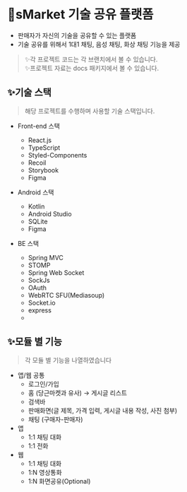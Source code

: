 # 🚀sMarket 기술 공유 플랫폼
- 판매자가 자신의 기술을 공유할 수 있는 플랫폼
- 기술 공유를 위해서 1대1 채팅, 음성 채팅, 화상 채팅 기능을 제공


> ✨각 프로젝트 코드는 각 브랜치에서 볼 수 있습니다.<br>
✨프로젝트 자료는 docs 패키지에서 볼 수 있습니다.

## ✨기술 스택
> 해당 프로젝트를 수행하며 사용할 기술 스택입니다.
- Front-end 스택
  - React.js
  - TypeScript
  - Styled-Components
  - Recoil
  - Storybook
  - Figma

- Android 스택
  - Kotlin
  - Android Studio
  - SQLite
  - Figma

- BE 스택
  - Spring MVC
  - STOMP
  - Spring Web Socket
  - SockJs
  - OAuth
  - WebRTC SFU(Mediasoup)
  - Socket.io
  - express
  -
## ✨모듈 별 기능
> 각 모듈 별 기능을 나열하였습니다
* 앱/웹 공통
   - 로그인/가입
   - 홈 (당근마켓과 유사) → 게시글 리스트
   - 검색바
   - 판매화면(글 제목, 가격 입력, 게시글 내용 작성, 사진 첨부)
   - 채팅 (구매자-판매자)
* 앱
    - 1:1 채팅 대화
    - 1:1 전화
* 웹
    - 1:1 채팅 대화
    - 1:N 영상통화
    - 1:N 화면공유(Optional)



